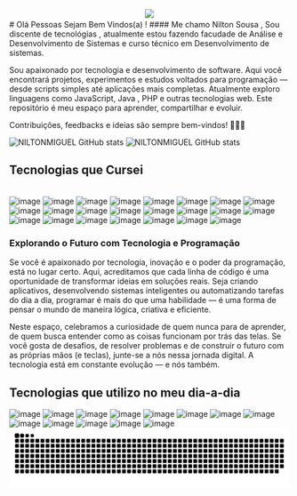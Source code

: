 <div align="center">
  <img height="150" src="https://media.giphy.com/media/M9gbBd9nbDrOTu1Mqx/giphy.gif"  />
</div>
# Olá Pessoas Sejam Bem Vindos(a) !
#### Me chamo Nilton Sousa , Sou discente de tecnológias , atualmente estou fazendo facudade de Análise e Desenvolvimento de Sistemas e curso técnico em Desenvolvimento de sistemas.

 Sou apaixonado por tecnologia e desenvolvimento de software. Aqui você encontrará projetos, experimentos e estudos voltados para programação — desde scripts simples até aplicações mais completas.
Atualmente exploro linguagens como JavaScript, Java , PHP e outras tecnologias web. Este repositório é meu espaço para aprender, compartilhar e evoluir.

Contribuições, feedbacks e ideias são sempre bem-vindos! 👨‍💻✨

![NILTONMIGUEL GitHub stats](https://github-readme-stats.vercel.app/api?username=NILTONMIGUEL&show_icons=true&theme=dracula)  ![NILTONMIGUEL GitHub stats](https://github-readme-stats.vercel.app/api/top-langs/?username=NILTONMIGUEL&show_icons=true&theme=blue-green)

## Tecnologias que Cursei

<div style="display:inline-block "><br/>
 <img width="50" height="50" alt="image" src="https://github.com/user-attachments/assets/c521cae6-5163-4227-990e-59990359c22a" />
 <img width="50" height="50" alt="image" src="https://github.com/user-attachments/assets/f969a028-467d-48e0-988e-3b5cac087212" />
 <img width="50" height="50" alt="image" src="https://github.com/user-attachments/assets/fe9ddb52-3a39-42f3-a421-b8ef3abf3c60" />
 <img width="50" height="50" alt="image" src="https://github.com/user-attachments/assets/401cc544-fef4-4af1-bf7c-027f5cf33533" />
 <img width="50" height="50" alt="image" src="https://github.com/user-attachments/assets/ac93901d-2b1f-4e01-b43d-eee8dd4d69bb" />
 <img width="50" height="50" alt="image" src="https://github.com/user-attachments/assets/d31788a5-8074-4088-929b-2b012f21e0d6" />
 <img width="50" height="50" alt="image" src="https://github.com/user-attachments/assets/26ac4341-c3d5-407b-91be-f82e452f9b80" />
 <img width="50" height="50" alt="image" src="https://github.com/user-attachments/assets/1f36eabd-2dda-4a13-915b-04280284f3fd" />
 <img width="50" height="50" alt="image" src="https://github.com/user-attachments/assets/cd10809f-9989-4159-8124-0391ded56b9e" />
 <img width="50" height="50" alt="image" src="https://github.com/user-attachments/assets/e12d49e3-d5cb-444b-ad4d-ab09335164a8" />
 <img width="50" height="50" alt="image" src="https://github.com/user-attachments/assets/ff9c52f4-814f-4c91-8950-59cadcd168c9" />
 <img width="50" height="50" alt="image" src="https://github.com/user-attachments/assets/087455db-4d88-4c78-8e3d-9ee467f12ec1" />
 <img width="50" height="50" alt="image" src="https://github.com/user-attachments/assets/04c8c956-cedf-4668-810c-41214c39028b" />
 <img width="50" height="50" alt="image" src="https://github.com/user-attachments/assets/92dc252d-1ac8-4209-823b-bb04eb1aaf16" />
 <img width="50" height="50" alt="image" src="https://github.com/user-attachments/assets/d817e3aa-e66e-4291-8204-63e1074a587e" />
 <img width="50" height="50" alt="image" src="https://github.com/user-attachments/assets/4403487b-9f93-4982-8354-7abccbe060be" />
 <img width="50" height="50" alt="image" src="https://github.com/user-attachments/assets/6822a2be-877d-4aa0-918b-5b8e3972e45e" />
 <img width="50" height="50" alt="image" src="https://github.com/user-attachments/assets/98cbfa01-f7b5-4ceb-81d7-664824bb99c6" />
 <img width="50" height="50" alt="image" src="https://github.com/user-attachments/assets/f53016d5-d6af-4bf7-a08b-5cb81ca92e0e" />
 <img width="50" height="50" alt="image" src="https://github.com/user-attachments/assets/8b7aeb4f-43d5-42ee-9ba6-a77e69687737" />
 <img width="50" height="50" alt="image" src="https://github.com/user-attachments/assets/c7593d16-2376-4f8b-90e0-c9116612e17d" />
 <img width="50" height="50" alt="image" src="https://github.com/user-attachments/assets/bd1a3900-64ae-4119-8bb1-f8a8446a9921" />
 <img width="50" height="50" alt="image" src="https://github.com/user-attachments/assets/70568836-3150-4417-bc9b-fe25fe6b75f8" />
 <br/>
 
 ### Explorando o Futuro com Tecnologia e Programação
 
Se você é apaixonado por tecnologia, inovação e o poder da programação, está no lugar certo. Aqui, acreditamos que cada linha de código é uma oportunidade de transformar ideias em soluções reais. Seja criando aplicativos, desenvolvendo sistemas inteligentes ou automatizando tarefas do dia a dia, programar é mais do que uma habilidade — é uma forma de pensar o mundo de maneira lógica, criativa e eficiente.

Neste espaço, celebramos a curiosidade de quem nunca para de aprender, de quem busca entender como as coisas funcionam por trás das telas. Se você gosta de desafios, de resolver problemas e de construir o futuro com as próprias mãos (e teclas), junte-se a nós nessa jornada digital. A tecnologia está em constante evolução — e nós também.
 
## Tecnologias que utilizo no meu dia-a-dia
<div style="display:inline-block">
   <img width="50" height="50" alt="image" src="https://github.com/user-attachments/assets/c521cae6-5163-4227-990e-59990359c22a" />
   <img width="50" height="50" alt="image" src="https://github.com/user-attachments/assets/f969a028-467d-48e0-988e-3b5cac087212" />
   <img width="50" height="50" alt="image" src="https://github.com/user-attachments/assets/fe9ddb52-3a39-42f3-a421-b8ef3abf3c60" />
   <img width="50" height="50" alt="image" src="https://github.com/user-attachments/assets/8642118d-87d5-4f56-a2b8-b4ec40194cbc" />
   <img width="50" height="50" alt="image" src="https://github.com/user-attachments/assets/07d6c7ad-0eeb-4a41-820e-888b4a364d19" />
   <img width="50" height="50" alt="image" src="https://github.com/user-attachments/assets/472474ad-50df-4f70-9b96-fcc571c9e155" />
   <img width="50" height="50" alt="image" src="https://github.com/user-attachments/assets/99bf35ad-05e6-4fc2-9f48-71c8968a7d3e" />
   <img width="50" height="50" alt="image" src="https://github.com/user-attachments/assets/f25c48bb-78ab-4242-aba0-6b170ed13dbc" />
   <img width="50" height="50" alt="image" src="https://github.com/user-attachments/assets/524ab90c-9387-44e6-b388-9feed766abb1" />
   <img width="50" height="50" alt="image" src="https://github.com/user-attachments/assets/ee72879c-8020-40cc-a5a5-2fb007e46d69" />
   <img width="50" height="50" alt="image" src="https://github.com/user-attachments/assets/e43f573e-1122-45d5-8850-0076ea69ed25" />
   <img width="50" height="50" alt="image" src="https://github.com/user-attachments/assets/5919595b-bc8e-4756-827a-a4b55d45e1ea" />
   <img width="50" height="50" alt="image" src="https://github.com/user-attachments/assets/a8ecb31c-8e19-418c-acbe-8856cb6e23eb" />
</div>
<picture>
  <source
    media="(prefers-color-scheme: dark)"
    srcset="https://raw.githubusercontent.com/platane/snk/output/github-contribution-grid-snake-dark.svg"
  />
  <source
    media="(prefers-color-scheme: light)"
    srcset="https://raw.githubusercontent.com/platane/snk/output/github-contribution-grid-snake.svg"
  />
  <img
    alt="github contribution grid snake animation"
    src="https://raw.githubusercontent.com/platane/snk/output/github-contribution-grid-snake.svg"
  />
</picture>



